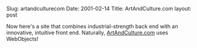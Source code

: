 Slug: artandculturecom
Date: 2001-02-14
Title: ArtAndCulture.com
layout: post

Now here&#39;s a site that combines industrial-strength back end with an innovative, intuitive front end. Naturally, <a href="http://www.artandculture.com/cgi-bin/WebObjects/ACLive.woa/wa/home">ArtAndCulture.com</a> uses WebObjects!
